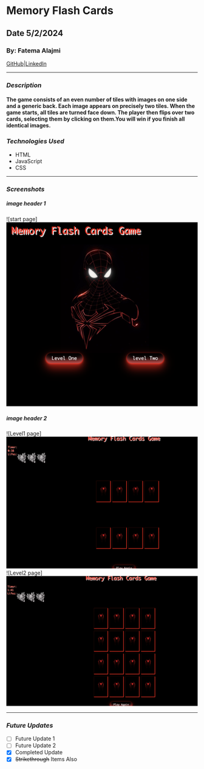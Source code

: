 # Memory Flash Cards
## Date 5/2/2024
### By: Fatema Alajmi


[GitHub](https://github.com/fatemaajmi)|[LinkedIn](https://www.linkedin.com/in/fatema-alajmi-0338b0290?utm_source=share&utm_campaign=share_via&utm_content=profile&utm_medium=ios_app)


***
### *Description*
#### The game consists of an even number of tiles with images on one side and a generic back. Each image appears on precisely two tiles. When the game starts, all tiles are turned face down. The player then flips over two cards, selecting them by clicking on them.You will win if you finish all identical images.

### ***Technologies Used***
* HTML
* JavaScript
* CSS
***



### ***Screenshots***

##### image header 1
![start page]![Alt text](./IMAGES/image%2520copy.png)

##### image header 2
![Level1 page]![Alt text](./IMAGES/image%2530copy.png)
![Level2 page]![Alt text](./IMAGES/image%2540copy.png)

***

### ***Future Updates***

- [ ] Future Update 1
- [ ] Future Update 2
- [x] Completed Update
- [x] ~~Strikethrough~~ Items Also
